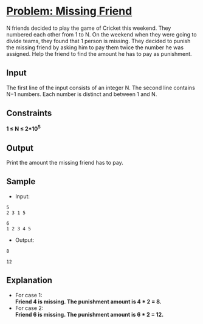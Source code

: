 # [Problem: Missing Friend](https://my.newtonschool.co/playground/code/hlfxqet87pz9)

N friends decided to play the game of Cricket this weekend. They numbered each other from 1 to N. On the weekend when they were going to divide teams, they found that 1 person is missing. They decided to punish the missing friend by asking him to pay them twice the number he was assigned. Help the friend to find the amount he has to pay as punishment.

## Input

The first line of the input consists of an integer N. The second line contains N−1 numbers. Each number is distinct and between 1 and N.

## Constraints

**1 ≤ N ≤ 2*10<sup>5</sup>**

## Output

Print the amount the missing friend has to pay.

## Sample

- Input:
```
5
2 3 1 5

6
1 2 3 4 5
```

- Output:
```
8

12
```

## Explanation

- For case 1: <br> **Friend 4 is missing. The punishment amount is 4 * 2 = 8.** <br>
- For case 2: <br> **Friend 6 is missing. The punishment amount is 6 * 2 = 12.**
